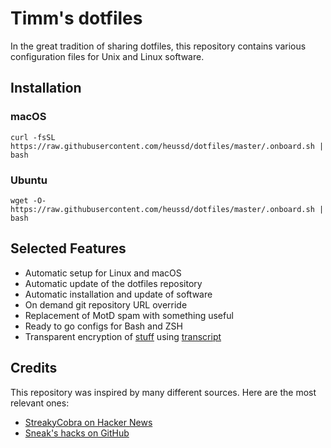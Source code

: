 # Timm's dotfiles

In the great tradition of sharing dotfiles, this repository contains various configuration files for Unix and Linux software.


## Installation

### macOS
	curl -fsSL https://raw.githubusercontent.com/heussd/dotfiles/master/.onboard.sh | bash

### Ubuntu
	wget -O- https://raw.githubusercontent.com/heussd/dotfiles/master/.onboard.sh | bash


## Selected Features 

- Automatic setup for Linux and macOS
- Automatic update of the dotfiles repository
- Automatic installation and update of software
- On demand git repository URL override
- Replacement of MotD spam with something useful
- Ready to go configs for Bash and ZSH
- Transparent encryption of [stuff](.gitattributes) using [transcript](https://github.com/elasticdog/transcrypt)


## Credits

This repository was inspired by many different sources. Here are the most relevant ones: 

- [StreakyCobra on Hacker News](https://news.ycombinator.com/item?id=11071754)
- [Sneak's hacks on GitHub](https://github.com/sneak/hacks/)
